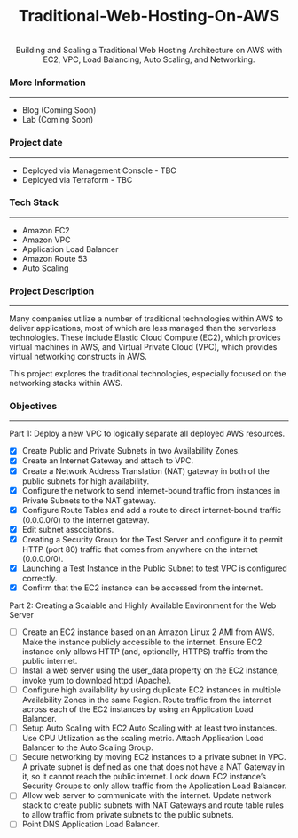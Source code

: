 <br />


  <h1 align="center">Traditional-Web-Hosting-On-AWS</h1>
  <p align="center">
    <br />
    Building and Scaling a Traditional Web Hosting Architecture on AWS with EC2, VPC, Load Balancing, Auto Scaling, and Networking.
  </p>
</p>

### More Information
------------------
- Blog (Coming Soon)
- Lab (Coming Soon)

### Project date
------------------
- Deployed via Management Console - TBC
- Deployed via Terraform - TBC

### Tech Stack
------------------
- Amazon EC2
- Amazon VPC
- Application Load Balancer
- Amazon Route 53
- Auto Scaling


### Project Description
-----------------
Many companies utilize a number of traditional technologies within AWS to deliver applications, most of which are less managed than the serverless technologies. These include Elastic Cloud Compute (EC2), which provides virtual machines in AWS, and Virtual Private Cloud (VPC), which provides virtual networking constructs in AWS.

This project explores the traditional technologies, especially focused on the networking stacks within AWS.

### Objectives
-----------------

Part 1: Deploy a new VPC to logically separate all deployed AWS resources.
- [X] Create Public and Private Subnets in two Availability Zones.
- [X] Create an Internet Gateway and attach to VPC.
- [X] Create a Network Address Translation (NAT) gateway in both of the public subnets for high availability.
- [X] Configure the network to send internet-bound traffic from instances in Private Subnets to the NAT gateway.
- [X] Configure Route Tables and add a route to direct internet-bound traffic (0.0.0.0/0) to the internet gateway.
- [X] Edit subnet associations. 
- [X] Creating a Security Group for the Test Server and configure it to permit HTTP (port 80) traffic that comes from anywhere on the internet (0.0.0.0/0).
- [X] Launching a Test Instance in the Public Subnet to test VPC is configured correctly.
- [X] Confirm that the EC2 instance can be accessed from the internet.

Part 2: Creating a Scalable and Highly Available Environment for the Web Server
- [ ] Create an EC2 instance based on an Amazon Linux 2 AMI from AWS. Make the instance publicly accessible to the internet. Ensure EC2 instance only allows HTTP (and, optionally, HTTPS) traffic from the public internet.
- [ ] Install a web server using the user_data property on the EC2 instance, invoke yum to download httpd (Apache). 
- [ ] Configure high availability by using duplicate EC2 instances in multiple Availability Zones in the same Region. Route traffic from the internet across each of the EC2 instances by using an Application Load Balancer.
- [ ] Setup Auto Scaling with EC2 Auto Scaling with at least two instances. Use CPU Utilization as the scaling metric. Attach Application Load Balancer to the Auto Scaling Group.
- [ ] Secure networking by moving EC2 instances to a private subnet in VPC. A private subnet is defined as one that does not have a NAT Gateway in it, so it cannot reach the public internet. Lock down EC2 instance’s Security Groups to only allow traffic from the Application Load Balancer.
- [ ] Allow web server to communicate with the internet. Update network stack to create public subnets with NAT Gateways and route table rules to allow traffic from private subnets to the public subnets.
- [ ] Point DNS Application Load Balancer.
